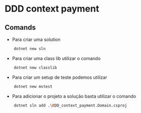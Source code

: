# DDD context payment

## Comands

- Para criar uma solution
```bash
    dotnet new sln
```
- Para criar uma class lib utilizar o comando
```bash
    dotnet new classlib
```
- Para criar um setup de teste podemos utilizar 
```bash
    dotnet new mstest
```
- Para adicionar o projeto a solução basta utilizar o comando
```bash
    dotnet sln add .\DDD_context_payment.Domain.csproj
```